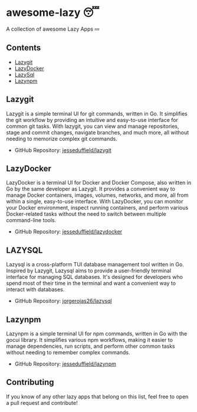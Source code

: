 # awesome-lazy 😴
A collection of awesome Lazy Apps 💤

## Contents

- [Lazygit](#lazygit)
- [LazyDocker](#lazydocker)
- [LazySql](#lazysql)
- [Lazynpm](#lazynpm)

## Lazygit

Lazygit is a simple terminal UI for git commands, written in Go. It simplifies the git workflow by providing an intuitive and easy-to-use interface for common git tasks. With lazygit, you can view and manage repositories, stage and commit changes, navigate branches, and much more, all without needing to memorize complex git commands.

- GitHub Repository: [jesseduffield/lazygit](https://github.com/jesseduffield/lazygit)

## LazyDocker

LazyDocker is a terminal UI for Docker and Docker Compose, also written in Go by the same developer as Lazygit. It provides a convenient way to manage Docker containers, images, volumes, networks, and more, all from within a single, easy-to-use interface. With LazyDocker, you can monitor your Docker environment, inspect running containers, and perform various Docker-related tasks without the need to switch between multiple command-line tools.

- GitHub Repository: [jesseduffield/lazydocker](https://github.com/jesseduffield/lazydocker)
  
## LAZYSQL

Lazysql is a cross-platform TUI database management tool written in Go. Inspired by Lazygit, Lazysql aims to provide a user-friendly terminal interface for managing SQL databases. It's designed for developers who spend most of their time in the terminal and want a convenient way to interact with databases.

- GitHub Repository: [jorgerojas26/lazysql](https://github.com/jorgerojas26/lazysql)
  
## Lazynpm

Lazynpm is a simple terminal UI for npm commands, written in Go with the gocui library. It simplifies various npm workflows, making it easier to manage dependencies, run scripts, and perform other common tasks without needing to remember complex commands.

- GitHub Repository: [jesseduffield/lazynpm](https://github.com/jesseduffield/lazynpm)

## Contributing

If you know of any other lazy apps that belong on this list, feel free to open a pull request and contribute!

